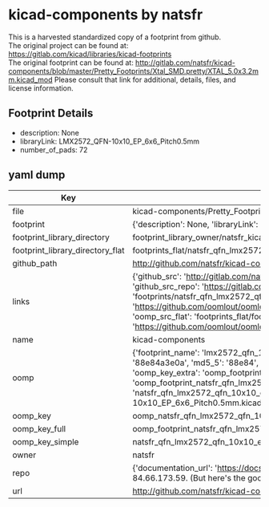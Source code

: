 # kicad-components by natsfr  
This is a harvested standardized copy of a footprint from github.  
The original project can be found at:  
https://gitlab.com/kicad/libraries/kicad-footprints  
The original footprint can be found at:
http://gitlab.com/natsfr/kicad-components/blob/master/Pretty_Footprints/Xtal_SMD.pretty/XTAL_5.0x3.2mm.kicad_mod
Please consult that link for additional, details, files, and license information.  
## Footprint Details
* description: None  
* libraryLink: LMX2572_QFN-10x10_EP_6x6_Pitch0.5mm  
* number_of_pads: 72  
## yaml dump  
| Key | Value |  
| --- | --- |  
| file | kicad-components/Pretty_Footprints/QFN.pretty/LMX2572_QFN-10x10_EP_6x6_Pitch0.5mm.kicad_mod |  
| footprint | {'description': None, 'libraryLink': 'LMX2572_QFN-10x10_EP_6x6_Pitch0.5mm', 'number_of_pads': 72} |  
| footprint_library_directory | footprint_library_owner/natsfr_kicad-components |  
| footprint_library_directory_flat | footprints_flat/natsfr_qfn_lmx2572_qfn_10x10_ep_6x6_pitch0_5mm/working |  
| github_path | http://github.com/natsfr/kicad-components/blob/master/Pretty_Footprints/QFN.pretty/LMX2572_QFN-10x10_EP_6x6_Pitch0.5mm.kicad_mod |  
| links | {'github_src': 'http://gitlab.com/natsfr/kicad-components/blob/master/Pretty_Footprints/Xtal_SMD.pretty/XTAL_5.0x3.2mm.kicad_mod', 'github_src_repo': 'https://gitlab.com/kicad/libraries/kicad-footprints', 'oomp_bot': 'footprints/natsfr_qfn_lmx2572_qfn_10x10_ep_6x6_pitch0_5mm/working', 'oomp_bot_github': 'https://github.com/oomlout/oomlout_oomp_footprint_bot/tree/main/footprints/natsfr_qfn_lmx2572_qfn_10x10_ep_6x6_pitch0_5mm/working', 'oomp_src_flat': 'footprints_flat/footprints_flat/natsfr_qfn_lmx2572_qfn_10x10_ep_6x6_pitch0_5mm/working', 'oomp_src_flat_github': 'https://github.com/oomlout/oomlout_oomp_footprint_src/tree/main/footprints_flat/natsfr_qfn_lmx2572_qfn_10x10_ep_6x6_pitch0_5mm/working'} |  
| name | kicad-components |  
| oomp | {'footprint_name': 'lmx2572_qfn_10x10_ep_6x6_pitch0_5mm', 'library_name': 'qfn', 'md5': '88e84a3e0ad9831592ecbfeaf7124734', 'md5_10': '88e84a3e0a', 'md5_5': '88e84', 'md5_6': '88e84a', 'oomp_key': 'oomp_natsfr_qfn_lmx2572_qfn_10x10_ep_6x6_pitch0_5mm', 'oomp_key_extra': 'oomp_footprint_natsfr_qfn_lmx2572_qfn_10x10_ep_6x6_pitch0_5mm', 'oomp_key_full': 'oomp_footprint_natsfr_qfn_lmx2572_qfn_10x10_ep_6x6_pitch0_5mm_88e84a', 'oomp_key_simple': 'natsfr_qfn_lmx2572_qfn_10x10_ep_6x6_pitch0_5mm', 'original_filename': 'kicad-components/Pretty_Footprints/QFN.pretty/LMX2572_QFN-10x10_EP_6x6_Pitch0.5mm.kicad_mod', 'owner_name': 'natsfr'} |  
| oomp_key | oomp_natsfr_qfn_lmx2572_qfn_10x10_ep_6x6_pitch0_5mm |  
| oomp_key_full | oomp_footprint_natsfr_qfn_lmx2572_qfn_10x10_ep_6x6_pitch0_5mm |  
| oomp_key_simple | natsfr_qfn_lmx2572_qfn_10x10_ep_6x6_pitch0_5mm |  
| owner | natsfr |  
| repo | {'documentation_url': 'https://docs.github.com/rest/overview/resources-in-the-rest-api#rate-limiting', 'message': "API rate limit exceeded for 84.66.173.59. (But here's the good news: Authenticated requests get a higher rate limit. Check out the documentation for more details.)"} |  
| url | http://github.com/natsfr/kicad-components |  

